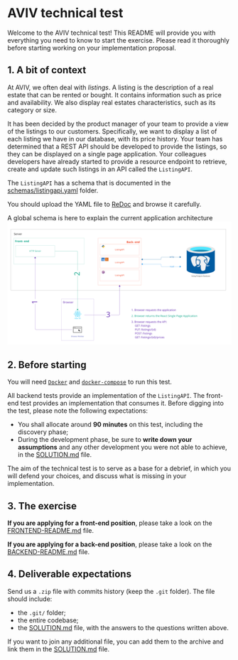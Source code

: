 # AVIV technical test

Welcome to the AVIV technical test! This README will provide you with everything you need to know to start the exercise.
Please read it thoroughly before starting working on your implementation proposal.

## 1. A bit of context

At AVIV, we often deal with _listings_. A listing is the description of a real estate that can be rented or bought. It
contains information such as price and availability. We also display real estates characteristics, such as its category
or size.

It has been decided by the product manager of your team to provide a view of the listings to our customers. Specifically, we want to display
a list of each listing we have in our database, with its price history. Your team has determined that a REST
API should be developed to provide the listings, so they can be displayed on a single page application. Your colleagues developers have
already started to provide a resource endpoint to retrieve, create and update such listings in an API called the
`ListingAPI`.

The `ListingAPI` has a schema that is documented in the [schemas/listingapi.yaml](./schemas/listingapi.yaml) folder.

You should upload the YAML file to [ReDoc](https://redocly.github.io/redoc/) and browse it carefully.

A global schema is here to explain the current application architecture
![Application Architecture](./schemas/Aviv-Technical-Test-Architecture.svg "Application Architecture")

## 2. Before starting

You will need [`Docker`](https://www.docker.com/) and [`docker-compose`](https://docs.docker.com/compose/) to run this test.

All backend tests provide an implementation of the `ListingAPI`. The front-end test provides an implementation that
consumes it. Before digging into the test, please note the following expectations:

- You shall allocate around **90 minutes** on this test, including the discovery phase;
- During the development phase, be sure to **write down your assumptions** and any other development you were not
  able to achieve, in the [SOLUTION.md](./SOLUTION.md) file.

The aim of the technical test is to serve as a base for a debrief, in which you will defend your choices, and discuss what is
missing in your implementation.

## 3. The exercise

**If you are applying for a front-end position**, please take a look on the [FRONTEND-README.md](./FRONTEND-README.md) file.

**If you are applying for a back-end position**, please take a look on the [BACKEND-README.md](./BACKEND-README.md) file.

## 4. Deliverable expectations

Send us a `.zip` file with commits history (keep the `.git` folder). The file should include:
- the `.git/` folder;
- the entire codebase;
- the [SOLUTION.md](./SOLUTION.md) file, with the answers to the questions written above.

If you want to join any additional file, you can add them to the archive and link them in
the [SOLUTION.md](./SOLUTION.md) file.
